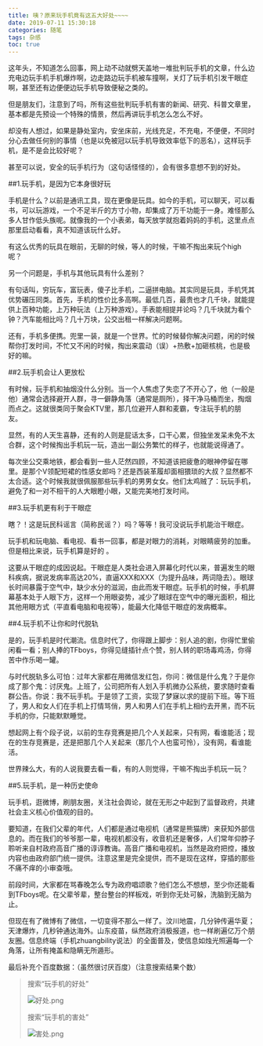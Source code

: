 ```yaml
---
title: 咦？原来玩手机竟有这五大好处~~~~
date: 2019-07-11 15:30:18
categories: 随笔
tags: 杂感
toc: true
---
```

这年头，不知道怎么回事，网上动不动就劈天盖地一堆批判玩手机的文章，什么边充电边玩手机手机爆炸啊，边走路边玩手机被车撞啊，关灯了玩手机引发干眼症啊，甚至还有边便便边玩手机导致便秘之类的。

但是朋友们，注意到了吗，所有这些批判玩手机有害的新闻、研究、科普文章里，基本都是先预设一个特殊的情景，然后再讲玩手机怎么怎么不好。

却没有人想过，如果是静处室内，安坐床前，光线充足，不充电，不便便，不同时分心去做任何别的事情（也是以免被冠以玩手机导致效率低下的恶名），这样玩手机，是不是会比较好呢？

甚至可以说，安全的玩手机行为（这句话怪怪的），会有很多意想不到的好处。

##1.玩手机，是因为它本身很好玩

手机是什么？以前是通讯工具，现在更像是玩具。如今的手机，可以聊天，可以看书，可以玩游戏，一个不足半斤的方寸小物，却集成了万千功能于一身。难怪那么多人甘作低头族呢。就像我的一个小表弟，每天放学就抱着妈妈的手机，这里点点那里启动看看，真不知道该玩什么好。

有这么优秀的玩具在眼前，无聊的时候，等人的时候，干嘛不掏出来玩个high呢？

另一个问题是，手机与其他玩具有什么差别？

有句话叫，穷玩车，富玩表，傻子比手机，二逼拼电脑。其实同是玩具，手机凭其优势碾压同类。首先，手机的性价比多高啊。最低几百，最贵也才几千块，就能提供上百种功能，上万种玩法（上万种游戏）。手表能相提并论吗？几千块就为看个钟？汽车能相比吗？几十万块，公交出租一样解决问题啊。

还有，手机多便携。兜里一装，就是一个世界。忙的时候替你解决问题，闲的时候帮你打发时间，不忙又不闲的时候，掏出来震动（误）+热敷+加砸核桃，也是极好的嘛。

##2.玩手机会让人更放松

有时候，玩手机和抽烟没什么分别。当一个人焦虑了失恋了不开心了，他（一般是他）通常会选择避开人群，寻一僻静角落（通常是厕所），择干净马桶而坐，掏烟而点之。这就很类同于聚会KTV里，那几位避开人群和麦霸，专注玩手机的朋友。

显然，有的人天生喜静，还有的人则是屁话太多，口干心累，但独坐发呆未免不太合群，这个时候掏出手机玩一玩，造出一副公务繁忙的样子，也就能说得通了。

每次坐公交乘地铁，都会看到一些人茫然四顾，不知道该把疲惫的眼神停留在哪里。是那个V领配短裙的性感女郎吗？还是西装革履却面相猥琐的大叔？显然都不太合适。这个时候我就很佩服那些玩手机的男男女女。他们太鸡贼了：玩玩手机，避免了和一对不相干的人大眼瞪小眼，又能完美地打发时间。

##3.玩手机更有利于干眼症

瞎？！这是玩民科谣言（简称民谣？）吗？等等！我可没说玩手机能治干眼症。

玩手机和玩电脑、看电视、看书一回事，都是对眼力的消耗，对眼睛疲劳的加重。但是相比来说，玩手机算是好的 。

这要从干眼症的成因说起。干眼症是人类社会进入屏幕化时代以来，普遍发生的眼科疾病，据说发病率高达20%，直逼XXX和XXX（为提升品味，两词隐去）。眼球长时间暴露于空气中，缺少水分的滋润，由此而发干眼症。玩手机的时候，手机屏幕基本处于人眼下方，这样一个用眼姿势，减少了眼球在空气中的曝光面积，相比其他用眼方式（平直看电脑和电视等），能最大化降低干眼症的发病概率。

##4.玩手机不让你和时代脱轨

是的，玩手机是时代潮流。信息时代了，你得跟上脚步：别人追的剧，你得忙里偷闲看一看；别人捧的TFboys，你得见缝插针点个赞，别人转的职场毒鸡汤，你得苦中作乐喝一罐。

与时代脱轨多么可怕：过年大家都在用微信发红包，你问：微信是什么鬼？于是你成了那个鬼：讨厌鬼。上班了，公司把所有人划入手机微办公系统，要求随时查看群公告。你说：我不玩手机。于是领了工资，实现了梦寐以求的提前下班。等下班了，男人和女人们在手机上打情骂俏，男人和男人们在手机上相约去开黑，而不玩手机的你，只能默默睡觉。

想起网上有个段子说，以前的生存竞赛是把几个人关起来，只有网，看谁能活；现在的生存竞赛是，还是把那几个人关起来（那几个人也蛮可怜），没有网，看谁能活。

世界辣么大，有的人说我要去看一看，有的人则觉得，干嘛不掏出手机玩一玩？

##5.玩手机，是一种历史使命

玩手机，逛微博，刷朋友圈，关注社会舆论，就在无形之中起到了监督政府，共建社会主义核心价值观的目的。

要知道，在我们父辈的年代，人们都是通过电视机（通常是熊猫牌）来获知外部信息的。而在我们的爷爷那一辈，电视机都没有，收音机还是奢侈，人们常年仰脖子聆听来自村政府高音广播的谆谆教诲。高音广播和电视机，当然是政府把控，播放内容也由政府部门统一提供。注意这里是完全提供，而不是现在这样，穿插的那些不痛不痒的小审查哦。

前段时间，大家都在骂春晚怎么专为政府唱颂歌？他们怎么不想想，至少你还能看到TFboys呢。在父辈爷辈，整台整台的样板戏，听到你无处可躲，洗脑到无脑为止。

但现在有了微博有了微信，一切变得不那么一样了。汶川地震，几分钟传遍华夏；天津爆炸，几秒钟通达海外。山东疫苗，纵然政府消极报道，也一样刷遍亿万个朋友圈。信息终端（手机zhuangbility说法）的全面普及，使信息如烛光照遍每一个角落，让所有掩盖和隐瞒无所遁形。

最后补充个百度数据：（虽然很讨厌百度）（注意搜索结果个数）

>搜索“玩手机的好处”
>
>![好处.png](http://upload-images.jianshu.io/upload_images/29336-3d70f0b787ee02e7.png?imageMogr2/auto-orient/strip%7CimageView2/2/w/1240)
>
>搜索“玩手机的害处”
>
>![害处.png](http://upload-images.jianshu.io/upload_images/29336-8906caba7af90cd0.png?imageMogr2/auto-orient/strip%7CimageView2/2/w/1240)

